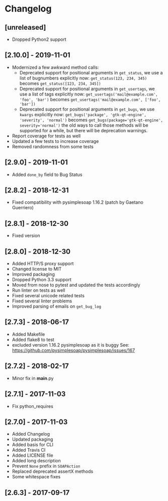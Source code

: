 # Changelog

## [unreleased]

* Dropped Python2 support

## [2.10.0] - 2019-11-01

* Modernized a few awkward method calls:
  * Deprecated support for positional arguments in `get_status`, we use a list
    of bugnumbers explicitly now: `get_status(123, 234, 345)` becomes
    `get_status([123, 234, 345])`
  * Deprecated support for positional arguments in `get_usertags`, we use a
    list of tags explicitly now: 
    `get_usertags('mail@example.com', 'foo', 'bar')` becomes
    `get_usertags('mail@example.com', ['foo', 'bar'])`
  * Deprecated support for positional arguments in `get_bugs`, we use `kwargs`
    explicitly now:
    `get_bugs('package', 'gtk-qt-engine', 'severity', 'normal')` becomes
    `get_bugs(package='gtk-qt-engine', severity='normal')`
  the old ways to call those methods will be supported for a while, but there
  will be deprecation warnings.
* Report coverage for tests as well
* Updated a few tests to increase coverage
* Removed randomness from some tests

## [2.9.0] - 2019-11-01

* Added `done_by` field to Bug Status

## [2.8.2] - 2018-12-31

* Fixed compatibility with pysimplesoap 1.16.2 (patch by Gaetano Guerriero)

## [2.8.1] - 2018-12-30

* Fixed version

## [2.8.0] - 2018-12-30

* Added HTTP/S proxy support
* Changed license to MIT
* Improved packaging
* Dropped Python 3.3 support
* Moved from nose to pytest and updated the tests accordingly
* Run linter on tests as well
* Fixed several unicode related tests
* Fixed several linter problems
* Improved parsing of emails on `get_bug_log`

## [2.7.3] - 2018-06-17

* Added Makefile
* Added flake8 to test
* excluded version 1.16.2 pysimplesoap as it is buggy
  See: https://github.com/pysimplesoap/pysimplesoap/issues/167

## [2.7.2] - 2018-02-17

* Minor fix in __main__.py

## [2.7.1] - 2017-11-03

* Fix python_requires

## [2.7.0] - 2017-11-03

* Added Changelog
* Updated packaging
* Added basis for CLI
* Added Travis CI
* Added LICENSE file
* Added long description
* Prevent `None` prefix in `SOAPAction`
* Replaced deprecated assertX methods
* Some whitespace fixes

## [2.6.3] - 2017-09-17
